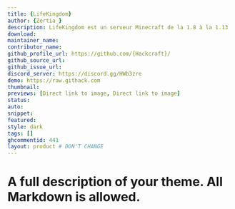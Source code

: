 ```yaml
---
title: {LifeKingdom}
author: {Zertia_}
description: LifeKingdom est un serveur Minecraft de la 1.8 à la 1.13
download:
maintainer_name:
contributor_name:
github_profile_url: https://github.com/{Hackcraft}/
github_source_url:
github_issue_url:
discord_server: https://discord.gg/HWb3zre
demo: https://raw.githack.com
thumbnail:
previews: [Direct link to image, Direct link to image]
status:
auto:
snippet:
featured: 
style: dark
tags: []
ghcommentid: 441
layout: product # DON'T CHANGE
---
```

# A full description of your theme. All Markdown is allowed.
